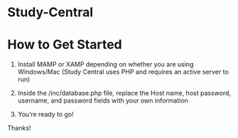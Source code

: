 # Study-Central

# How to Get Started

1. Install MAMP or XAMP depending on whether you are using Windows/Mac
	(Study Central uses PHP and requires an active server to run)
2. Inside the /inc/database.php file, replace the Host name, host password, username, and password fields with your own information

3. You’re ready to go!

Thanks! 